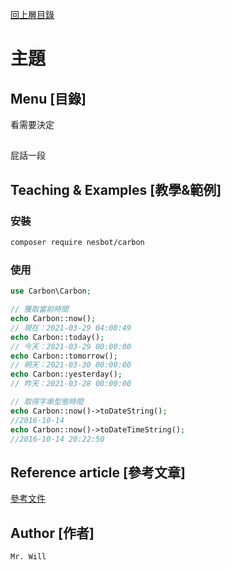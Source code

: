 [回上層目錄](../README.md)

# 主題

## **Menu [目錄]**
看需要決定

## 
屁話一段

## **Teaching & Examples [教學&範例]**
### 安裝
```bash
composer require nesbot/carbon
```

### 使用
```php
use Carbon\Carbon;

// 獲取當前時間
echo Carbon::now();
// 現在：2021-03-29 04:08:49
echo Carbon::today();
// 今天：2021-03-29 00:00:00
echo Carbon::tomorrow();
// 明天：2021-03-30 00:00:00
echo Carbon::yesterday();
// 昨天：2021-03-28 00:00:00

// 取得字串型態時間
echo Carbon::now()->toDateString();
//2016-10-14
echo Carbon::now()->toDateTimeString();
//2016-10-14 20:22:50
```

## **Reference article [參考文章]**
[參考文件](網址)

## **Author [作者]**
`Mr. Will`
